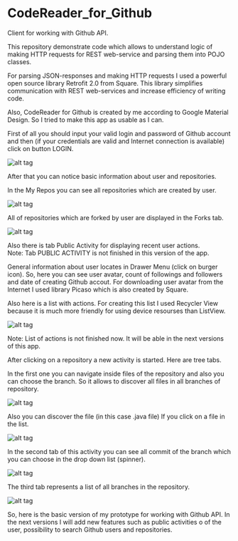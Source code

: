 # CodeReader_for_Github

Client for working with Github API.

This repository demonstrate code which allows to understand logic of making HTTP requests for REST web-service and parsing them into POJO classes.

For parsing JSON-responses and making HTTP requests I used a powerful open source library Retrofit 2.0 from Square. This library simplifies communication with REST web-services and increase efficiency of writing code. 

Also, CodeReader for Github is created by me according to Google Material Design. So I tried to make this app as usable as I can. 

First of all you should input your valid login and password of Github account and then (if your credentials are valid and Internet connection is available) click on button LOGIN. 

![alt tag](https://cloud.githubusercontent.com/assets/10655043/12006027/be5e640c-abcb-11e5-9f1d-d0276b8e99b9.png)

After that you can notice basic information about user and repositories. 

In the My Repos you can see all repositories which are created by user. 

![alt tag](https://cloud.githubusercontent.com/assets/10655043/12006020/be2b1944-abcb-11e5-8501-29588777bc8a.png)

All of repositories which are forked by user are displayed in the Forks tab.
 
 ![alt tag](https://cloud.githubusercontent.com/assets/10655043/12006021/be2d4976-abcb-11e5-84ed-f47adf62d4b7.png)
 
Also there is tab Public Activity for displaying recent user actions.  
Note: Tab PUBLIC ACTIVITY is not finished in this version of the app.

General information about user locates in Drawer Menu (click on burger icon). 
So, here you can see user avatar, count of followings and followers and date of creating Github accout. For downloading user avatar from the Internet I used library Picaso which is also created by Square.

Also here is a list with actions. For creating this list I used Recycler View because it is much more friendly for using device resourses than ListView.  

![alt tag](https://cloud.githubusercontent.com/assets/10655043/12006022/be335d84-abcb-11e5-9dcb-26bd4ecb937a.png)

Note: List of actions is not finished now. It will be able in the next versions of this app. 

After clicking on a repository a new activity is started. 
Here are tree tabs. 

In the first one you can navigate inside files of the repository and also you can choose the branch. So it allows to discover all files in all branches of repository.   

![alt tag](https://cloud.githubusercontent.com/assets/10655043/12006025/be4791be-abcb-11e5-8ca3-f1e8e4ce4a2c.png)

Also you can discover the file (in this case .java file) If you click on a file in the list. 

![alt tag](https://cloud.githubusercontent.com/assets/10655043/12006026/be5d2de4-abcb-11e5-924e-26340f14a360.png)

In the second tab of this activity you can see all commit of the branch which you can choose in the drop down list (spinner). 

![alt tag](https://cloud.githubusercontent.com/assets/10655043/12006023/be388b4c-abcb-11e5-9ce8-22779015d567.png)

The third tab represents a list of all branches in the repository.

![alt tag](https://cloud.githubusercontent.com/assets/10655043/12006024/be3f8406-abcb-11e5-92eb-53824a34d91a.png)

So, here is the basic version of my prototype for working with Github API. In the next versions I will add new features such as public activities o of the user, possibility to search Github users and repositories.   




